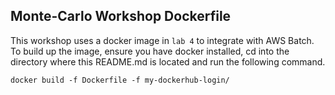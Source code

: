 ## Monte-Carlo Workshop Dockerfile

This workshop uses a docker image in `lab 4` to integrate with AWS Batch.
To build up the image, ensure you have docker installed, cd into the directory
where this README.md is located and run the following command.

```
docker build -f Dockerfile -f my-dockerhub-login/